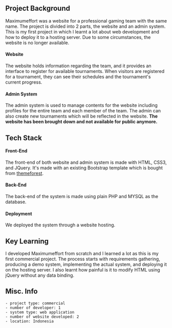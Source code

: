 ## Project Background
Maximumeffort was a website for a professional gaming team with the same name. The project is divided into 2 parts, the website and an admin system. This is my first project in which I learnt a lot about web development and how to deploy it to a hosting server. Due to some circumstances, the website is no longer available.

#### Website
The website holds information regarding the team, and it provides an interface to register for available tournaments. When visitors are registered for a tournament, they can see their schedules and the tournament's current progress.

#### Admin System
The admin system is used to manage contents for the website including profiles for the entire team and each member of the team. The admin can also create new tournaments which will be reflected in the website. **The website has been brought down and not available for public anymore.**

## Tech Stack
#### Front-End
The front-end of both website and admin system is made with HTML, CSS3, and JQuery. It's made with an existing Bootstrap template which is bought from [themeforest](https://themeforest.net/).
#### Back-End
The back-end of the system is made using plain PHP and MYSQL as the database.
#### Deployment
We deployed the system through a website hosting.

## Key Learning
I developed Maximumeffort from scratch and I learned a lot as this is my first commercial project. The process starts with requirements gathering, producing a demo system, implementing the actual system, and deploying it on the hosting server. I also learnt how painful is it to modify HTML using jQuery without any data binding.

## Misc. Info
    - project type: commercial
    - number of developer: 1
    - system type: web application
    - number of website developed: 2
    - location: Indonesia